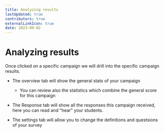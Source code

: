 ```yaml
---
title: Analyzing results
lastUpdated: true
contributors: true
externalLinkIcon: true
date: 2023-09-02
---
```

# Analyzing results

Once clicked on a specific campaign we will drill into the specific campaign results.

* T﻿he overview tab will show the general stats of your campaign

  * Y﻿ou can review also the statistics which combine the general score for this campaign
* T﻿he Response tab will show all the responses this campaign received, here you can read and "hear" your students.
* T﻿he settings tab will allow you to change the definitions and questsions of your survey